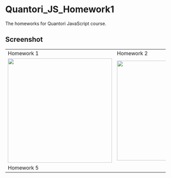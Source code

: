 # Quantori_JS_Homework1

The homeworks for Quantori JavaScript course.

## Screenshot


<table >
   <tr>
      <td>Homework 1</td>
      <td>Homework 2</td>
      <td>Homework 3</td>
   </tr>
   <tr>
      <td><img src="https://user-images.githubusercontent.com/85778941/225400485-3b644245-ad7a-4017-9c34-3db8f184f5fa.png" width="327"></td>
      <td>
         <div><img src="https://user-images.githubusercontent.com/85778941/231442133-260d24c1-e97a-4677-93a4-772f975e55e0.png" width="313"></div>
      </td>
      <td><img src="https://user-images.githubusercontent.com/85778941/232160515-f8c2f3f4-7992-4ffd-a430-7af8660bb597.png" width="327"></td>
   </tr>
   <tr>
      <td colspan="3">Homework 5</td>
      <td colspan="3"><img src="https://user-images.githubusercontent.com/85778941/234003119-afb2d0bc-0e36-4478-aaa6-36531e2419b9.png"></td>
   </tr>
</table>

